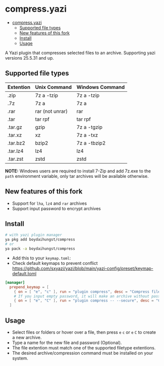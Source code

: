 # compress.yazi

<!--toc:start-->

- [compress.yazi](#compressyazi)
  - [Supported file types](#supported-file-types)
  - [New features of this fork](#new-features-of-this-fork)
  - [Install](#install)
  - [Usage](#usage)
  <!--toc:end-->

A Yazi plugin that compresses selected files to an archive. Supporting yazi versions 25.5.31 and up.

## Supported file types

| Extention | Unix Command    | Windows Command |
| --------- | --------------- | --------------- |
| .zip      | 7z a -tzip      | 7z a -tzip      |
| .7z       | 7z a            | 7z a            |
| .rar      | rar (not unrar) | rar             |
| .tar      | tar rpf         | tar rpf         |
| .tar.gz   | gzip            | 7z a -tgzip     |
| .tar.xz   | xz              | 7z a -txz       |
| .tar.bz2  | bzip2           | 7z a -tbzip2    |
| .tar.lz4  | lz4             | lz4             |
| .tar.zst  | zstd            | zstd            |

**NOTE:** Windows users are required to install 7-Zip and add 7z.exe to the `path` environment variable, only tar archives will be available otherwise.

## New features of this fork

- Support for `lha`, `lz4` and `rar` archives
- Support input password to encrypt archives

## Install

```bash
# with yazi plugin manager
ya pkg add boydaihungst/compress
# or
ya pack -a boydaihungst/compress
```

- Add this to your `keymap.toml`:
- Check default keymaps to prevent conflict https://github.com/sxyazi/yazi/blob/main/yazi-config/preset/keymap-default.toml

```toml
[manager]
  prepend_keymap = [
    { on = [ "e", "c" ], run = "plugin compress", desc = "Compress file(s)" },
    # If you input empty password, it will make an archive without password
    { on = [ "e", "C" ], run = "plugin compress -- --secure", desc = "Compress file(s) with password" },
  ]
```

## Usage

- Select files or folders or hover over a file, then press `e` `c` or `e` `C` to create a new archive.
- Type a name for the new file and password (Optional).
- The file extention must match one of the supported filetype extentions.
- The desired archive/compression command must be installed on your system.
